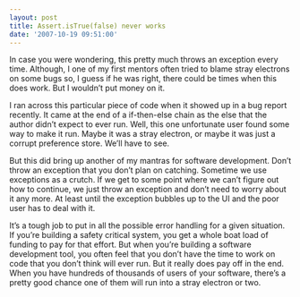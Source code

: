 ```yaml
---
layout: post
title: Assert.isTrue(false) never works
date: '2007-10-19 09:51:00'
---
```



In case you were wondering, this pretty much throws an exception every time. Although, I one of my first mentors often tried to blame stray electrons on some bugs so, I guess if he was right, there could be times when this does work. But I wouldn’t put money on it.

I ran across this particular piece of code when it showed up in a bug report recently. It came at the end of a if-then-else chain as the else that the author didn’t expect to ever run. Well, this one unfortunate user found some way to make it run. Maybe it was a stray electron, or maybe it was just a corrupt preference store. We’ll have to see.

But this did bring up another of my mantras for software development. Don’t throw an exception that you don’t plan on catching. Sometime we use exceptions as a crutch. If we get to some point where we can’t figure out how to continue, we just throw an exception and don’t need to worry about it any more. At least until the exception bubbles up to the UI and the poor user has to deal with it.

It’s a tough job to put in all the possible error handling for a given situation. If you’re building a safety critical system, you get a whole boat load of funding to pay for that effort. But when you’re building a software development tool, you often feel that you don’t have the time to work on code that you don’t think will ever run. But it really does pay off in the end. When you have hundreds of thousands of users of your software, there’s a pretty good chance one of them will run into a stray electron or two.


